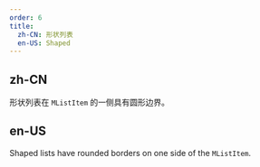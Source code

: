 ```yaml
---
order: 6
title:
  zh-CN: 形状列表
  en-US: Shaped
---
```


## zh-CN

形状列表在 `MListItem` 的一侧具有圆形边界。

## en-US

Shaped lists have rounded borders on one side of the `MListItem`.
